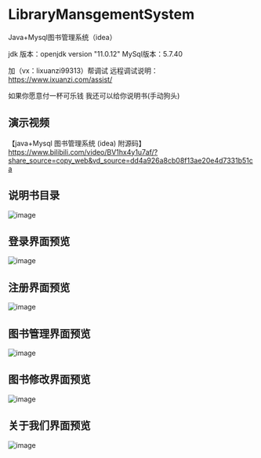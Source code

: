 # LibraryMansgementSystem
Java+Mysql图书管理系统（idea）

jdk 版本：openjdk version "11.0.12"
MySql版本：5.7.40

加（vx：lixuanzi99313）帮调试
远程调试说明：https://www.ixuanzi.com/assist/

如果你愿意付一杯可乐钱 我还可以给你说明书(手动狗头)

## 演示视频
【java+Mysql 图书管理系统 (idea) 附源码】 https://www.bilibili.com/video/BV1hx4y1u7af/?share_source=copy_web&vd_source=dd4a926a8cb08f13ae20e4d7331b51ca

## 说明书目录
![image](https://github.com/lixuanzi/LibraryMansgementSystem/assets/84713037/d514dabb-e4fc-46be-9f41-109e404c31a3)

## 登录界面预览
![image](https://user-images.githubusercontent.com/84713037/212794903-b8f762fc-b1f7-410e-a008-6bef78faac4a.png)

## 注册界面预览
![image](https://user-images.githubusercontent.com/84713037/212805406-776d46d6-16b2-485a-8ac2-3eeb8c685caa.png)

## 图书管理界面预览
![image](https://user-images.githubusercontent.com/84713037/212805474-21020ed9-bbb5-428c-98e4-d64c94467ea9.png)

## 图书修改界面预览
![image](https://user-images.githubusercontent.com/84713037/212805650-8ce89871-6988-4a15-84d8-3e851a158886.png)

## 关于我们界面预览
![image](https://user-images.githubusercontent.com/84713037/212805533-520cca86-348d-4db0-adbd-ab4e5e06a71a.png)



